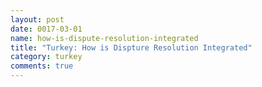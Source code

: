 ```yaml
---
layout: post
date: 0017-03-01
name: how-is-dispute-resolution-integrated
title: "Turkey: How is Dispture Resolution Integrated"
category: turkey
comments: true
---
```


